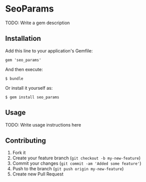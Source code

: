 # SeoParams

TODO: Write a gem description

## Installation

Add this line to your application's Gemfile:

    gem 'seo_params'

And then execute:

    $ bundle

Or install it yourself as:

    $ gem install seo_params

## Usage

TODO: Write usage instructions here

## Contributing

1. Fork it
2. Create your feature branch (`git checkout -b my-new-feature`)
3. Commit your changes (`git commit -am 'Added some feature'`)
4. Push to the branch (`git push origin my-new-feature`)
5. Create new Pull Request

